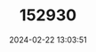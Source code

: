---
title: "152930"
category: "Austrocactus spiniflorus"
draft: false
date: 2024-02-22 13:03:51
languages:
  Spanish; Castilian: ["Espinifloro"]
---